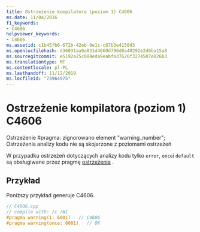 ```yaml
---
title: Ostrzeżenie kompilatora (poziom 1) C4606
ms.date: 11/04/2016
f1_keywords:
- C4606
helpviewer_keywords:
- C4606
ms.assetid: c1b45fb6-672b-42eb-9e1c-c67b3e4150d3
ms.openlocfilehash: d36031aa9a831d4669d796d8a40292e2d6ba15a8
ms.sourcegitcommit: e5192a25c084eda9eabfa37626f3274507e026b3
ms.translationtype: MT
ms.contentlocale: pl-PL
ms.lasthandoff: 11/12/2019
ms.locfileid: "73964975"
---
```

# <a name="compiler-warning-level-1-c4606"></a>Ostrzeżenie kompilatora (poziom 1) C4606

Ostrzeżenie \#pragma: zignorowano element "warning_number"; Ostrzeżenia analizy kodu nie są skojarzone z poziomami ostrzeżeń

W przypadku ostrzeżeń dotyczących analizy kodu tylko `error`, `once`i `default` są obsługiwane przez pragmę [ostrzeżenia](../../preprocessor/warning.md) .

## <a name="example"></a>Przykład

Poniższy przykład generuje C4606.

```cpp
// C4606.cpp
// compile with: /c /W1
#pragma warning(1: 6001)   // C4606
#pragma warning(once: 6001)   // OK
```